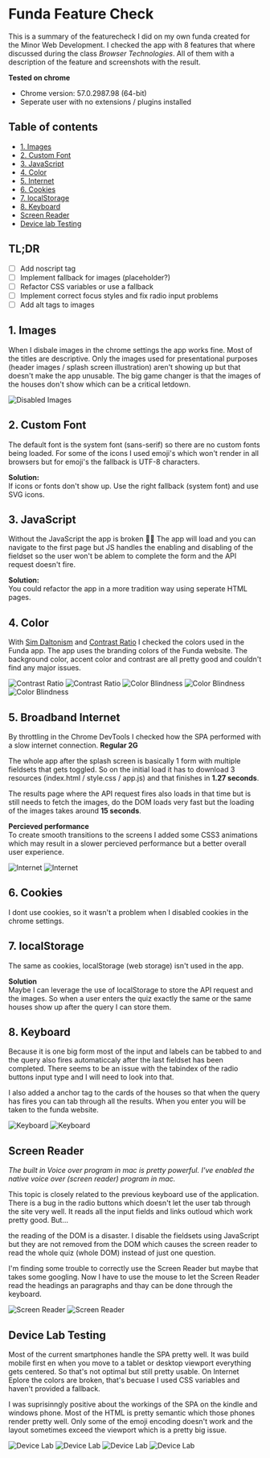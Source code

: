 # Funda Feature Check

This is a summary of the featurecheck I did on my own funda created for the Minor Web Development. I checked the app with 8 features that where discussed during the class *Browser Technologies*. All of them with a description of the feature and screenshots with the result.

**Tested on chrome**
* Chrome version: 57.0.2987.98 (64-bit)
* Seperate user with no extensions / plugins installed

## Table of contents
- [1. Images](#images)
- [2. Custom Font](#fonts)
- [3. JavaScript](#javascript)
- [4. Color](#color)
- [5. Internet](#internet)
- [6. Cookies](#cookies)
- [7. localStorage](#storage)
- [8. Keyboard](#keyboard)
- [Screen Reader](#screenreader)
- [Device lab Testing](#devicelab)


## TL;DR
* [ ] Add noscript tag
* [ ] Implement fallback for images (placeholder?)
* [ ] Refactor CSS variables or use a fallback
* [ ] Implement correct focus styles and fix radio input problems
* [ ] Add alt tags to images

## <a name="images"></a> 1. Images
When I disbale images in the chrome settings the app works fine. Most of the titles are descriptive. Only the images used for presentational purposes (header images / splash screen illustration) aren't showing up but that doesn't make the app unusable. The big game changer is that the images of the houses don't show which can be a critical letdown.

![Disabled Images](img/1-images.png)

##  <a name="fonts"></a>2. Custom Font
The default font is the system font (sans-serif) so there are no custom fonts being loaded. For some of the icons I used emoji's which won't render in all browsers but for emoji's the fallback is UTF-8 characters.

**Solution:**  
If icons or fonts don't show up. Use the right fallback (system font) and use SVG icons.

##  <a name="javascript"></a> 3. JavaScript
Without the JavaScript the app is broken 🎉🙄
The app will load and you can navigate to the first page but JS handles the enabling and disabling of the fieldset so the user won't be ablem to complete the form and the API request doesn't fire.

**Solution:**  
You could refactor the app in a more tradition way using seperate HTML pages.

## <a name="color"></a> 4. Color
With [Sim Daltonism](https://michelf.ca/projects/sim-daltonism/) and [Contrast Ratio](https://leaverou.github.io/contrast-ratio/I) I checked the colors used in the Funda app. The app uses the branding colors of the Funda website. The background color, accent color and contrast are all pretty good and couldn't find any major issues.

![Contrast Ratio](img/2-contrast.png)
![Contrast Ratio](img/3-contrast.png)
![Color Blindness](img/4-color_blindness.png)
![Color Blindness](img/5-color_blindness.png)
![Color Blindness](img/6-color_blindness.png)

## <a name="internet"></a> 5. Broadband Internet
By throttling in the Chrome DevTools I checked how the SPA performed with a slow internet connection. **Regular 2G**

The whole app after the splash screen is basically 1 form with multiple fieldsets that gets toggled. So on the initial load it has to download 3 resources (index.html / style.css / app.js) and that finishes in **1.27 seconds**.

The results page where the API request fires also loads in that time but is still needs to fetch the images, do the DOM loads very fast but the loading of the images takes around **15 seconds**.

**Percieved performance**  
To create smooth transitions to the screens I added some CSS3 animations which may result in a slower percieved performance but a better overall user experience.

![Internet](img/7-internet.png)
![Internet](img/8-internet.png)

## <a name="cookies"></a>  6. Cookies
I dont use cookies, so it wasn't a problem when I disabled cookies in the chrome settings.

## <a name="localStorage"></a> 7. localStorage
The same as cookies, localStorage (web storage) isn't used in the app.

**Solution**  
Maybe I can leverage the use of localStorage to store the API request and the images. So when a user enters the quiz exactly the same or the same houses show up after the query I can store them.

## <a name="keyboard"></a> 8. Keyboard
Because it is one big form most of the input and labels can be tabbed to and the query also fires automaticcaly after the last fieldset has been completed. There seems to be an issue with the tabindex of the radio buttons input type and I will need to look into that.

I also added a anchor tag to the cards of the houses so that when the query has fires you can tab through all the results. When you enter you will be taken to the funda website.

![Keyboard](img/9-keyboard.png)
![Keyboard](img/10-keyboard.png)

## <a name="screenreader"></a> Screen Reader

*The built in Voice over program in mac is pretty powerful. I've enabled the native voice over (screen reader) program in mac.*

This topic is closely related to the previous keyboard use of the application. There is a bug in the radio buttons which doesn't let the user tab through the site very well. It reads all the input fields and links outloud which work pretty good. But...

the reading of the DOM is a disaster. I disable the fieldsets using JavaScript but they are not removed from the DOM which causes the screen reader to read the whole quiz (whole DOM) instead of just one question.

I'm finding some trouble to correctly use the Screen Reader but maybe that takes some googling. Now I have to use the mouse to let the Screen Reader read the headings an paragraphs and thay can be done through the keyboard.

![Screen Reader](img/15-screenreader.png)
![Screen Reader](img/16-screenreader.png)


## <a name="keyboard"></a> Device Lab Testing
Most of the current smartphones handle the SPA pretty well. It was build mobile first en when you move to a tablet or desktop viewport everything gets centered. So that's not optimal but still pretty usable. On Internet Eplore the colors are broken, that's becuase I used CSS variables and haven't provided a fallback.

I was suprisinngly positive about the workings of the SPA on the kindle and windows phone. Most of the HTML is pretty semantic which those phones render pretty well. Only some of the emoji encoding doesn't work and the layout sometimes exceed the viewport which is a pretty big issue.

![Device Lab](img/11-devicelab.jpg)
![Device Lab](img/12-devicelab.jpg)
![Device Lab](img/13-devicelab.jpg)
![Device Lab](img/14-devicelab.jpg)
